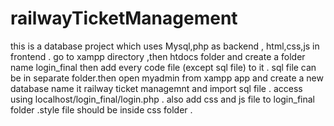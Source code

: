 # railwayTicketManagement
this is a database project which uses Mysql,php as backend , html,css,js in frontend . go to xampp directory ,then htdocs folder and create a folder name login_final then add every code file (except sql file) to it . sql file can be in separate folder.then open myadmin from xampp app and create a new database name it railway ticket managemnt and import sql file . access using localhost/login_final/login.php . also add css and js file to login_final folder .style file should be inside css folder .
